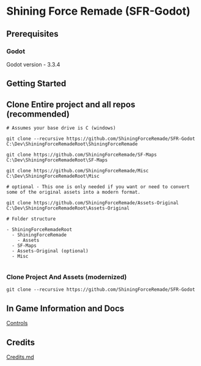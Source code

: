 # Shining Force Remade (SFR-Godot)

## Prerequisites
### Godot
Godot version - 3.3.4

## Getting Started

## Clone Entire project and all repos (recommended)
```
# Assumes your base drive is C (windows)

git clone --recursive https://github.com/ShiningForceRemade/SFR-Godot C:\Dev\ShiningForceRemadeRoot\ShiningForceRemade

git clone https://github.com/ShiningForceRemade/SF-Maps C:\Dev\ShiningForceRemadeRoot\SF-Maps

git clone https://github.com/ShiningForceRemade/Misc C:\Dev\ShiningForceRemadeRoot\Misc

# optional - This one is only needed if you want or need to convert some of the original assets into a modern format.

git clone https://github.com/ShiningForceRemade/Assets-Original C:\Dev\ShiningForceRemadeRoot\Assets-Original

# Folder structure

- ShiningForceRemadeRoot
  - ShiningForceRemade
    - Assets 
  - SF-Maps
  - Assets-Original (optional)
  - Misc
  
```

### Clone Project And Assets (modernized)
```
git clone --recursive https://github.com/ShiningForceRemade/SFR-Godot
```

## In Game Information and Docs
[Controls](https://github.com/ShiningForceRemade/SFR-Godot/blob/main/Controls.md)

## Credits
[Credits.md](https://github.com/ShiningForceRemade/SFR-Godot/blob/main/Credits.md)
